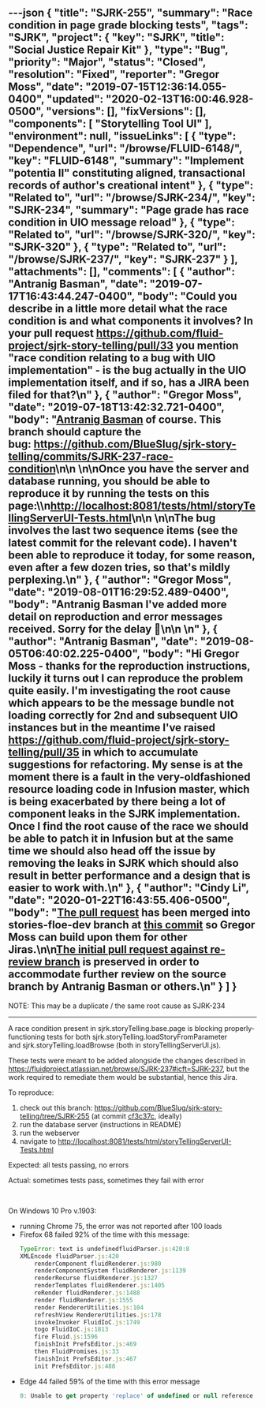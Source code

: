 ---json
{
  "title": "SJRK-255",
  "summary": "Race condition in page grade blocking tests",
  "tags": "SJRK",
  "project": {
    "key": "SJRK",
    "title": "Social Justice Repair Kit"
  },
  "type": "Bug",
  "priority": "Major",
  "status": "Closed",
  "resolution": "Fixed",
  "reporter": "Gregor Moss",
  "date": "2019-07-15T12:36:14.055-0400",
  "updated": "2020-02-13T16:00:46.928-0500",
  "versions": [],
  "fixVersions": [],
  "components": [
    "Storytelling Tool UI"
  ],
  "environment": null,
  "issueLinks": [
    {
      "type": "Dependence",
      "url": "/browse/FLUID-6148/",
      "key": "FLUID-6148",
      "summary": "Implement \"potentia II\" constituting aligned, transactional records of author's creational intent"
    },
    {
      "type": "Related to",
      "url": "/browse/SJRK-234/",
      "key": "SJRK-234",
      "summary": "Page grade has race condition in UIO message reload"
    },
    {
      "type": "Related to",
      "url": "/browse/SJRK-320/",
      "key": "SJRK-320"
    },
    {
      "type": "Related to",
      "url": "/browse/SJRK-237/",
      "key": "SJRK-237"
    }
  ],
  "attachments": [],
  "comments": [
    {
      "author": "Antranig Basman",
      "date": "2019-07-17T16:43:44.247-0400",
      "body": "Could you describe in a little more detail what the race condition is and what components it involves? In your pull request <https://github.com/fluid-project/sjrk-story-telling/pull/33> you mention \"race condition relating to a bug with UIO implementation\" - is the bug actually in the UIO implementation itself, and if so, has a JIRA been filed for that?\n"
    },
    {
      "author": "Gregor Moss",
      "date": "2019-07-18T13:42:32.721-0400",
      "body": "[Antranig Basman](http://secure/ViewProfile.jspa?name=antranig) of course. This branch should capture the bug: <https://github.com/BlueSlug/sjrk-story-telling/commits/SJRK-237-race-condition>\n\n \n\nOnce you have the server and database running, you should be able to reproduce it by running the tests on this page:\\\n<http://localhost:8081/tests/html/storyTellingServerUI-Tests.html>\n\n \n\nThe bug involves the last two sequence items (see the latest commit for the relevant code). I haven't been able to reproduce it today, for some reason, even after a few dozen tries, so that's mildly perplexing.\n"
    },
    {
      "author": "Gregor Moss",
      "date": "2019-08-01T16:29:52.489-0400",
      "body": "Antranig Basman I've added more detail on reproduction and error messages received. Sorry for the delay 🙂\n\n \n"
    },
    {
      "author": "Antranig Basman",
      "date": "2019-08-05T06:40:02.225-0400",
      "body": "Hi Gregor Moss - thanks for the reproduction instructions, luckily it turns out I can reproduce the problem quite easily. I'm investigating the root cause which appears to be the message bundle not loading correctly for 2nd and subsequent UIO instances but in the meantime I've raised <https://github.com/fluid-project/sjrk-story-telling/pull/35> in which to accumulate suggestions for refactoring. My sense is at the moment there is a fault in the very-oldfashioned resource loading code in Infusion master, which is being exacerbated by there being a lot of component leaks in the SJRK implementation. Once I find the root cause of the race we should be able to patch it in Infusion but at the same time we should also head off the issue by removing the leaks in SJRK which should also result in better performance and a design that is easier to work with.\n"
    },
    {
      "author": "Cindy Li",
      "date": "2020-01-22T16:43:55.406-0500",
      "body": "[The pull request](https://github.com/fluid-project/sjrk-story-telling/pull/53) has been merged into stories-floe-dev branch at [this commit](https://github.com/fluid-project/sjrk-story-telling/commit/58c559545a3788925e5236c407e7b8999aba0a50) so Gregor Moss can build upon them for other Jiras.\n\n[The initial pull request against re-review branch](https://github.com/fluid-project/sjrk-story-telling/pull/35) is preserved in order to accommodate further review on the source branch by Antranig Basman or others.\n"
    }
  ]
}
---
NOTE: This may be a duplicate / the same root cause as SJRK-234

***

A race condition present in sjrk.storyTelling.base.page is blocking properly-functioning tests for both sjrk.storyTelling.loadStoryFromParameter and sjrk.storyTelling.loadBrowse (both in storyTellingServerUI.js).

These tests were meant to be added alongside the changes described in <https://fluidproject.atlassian.net/browse/SJRK-237#icft=SJRK-237>, but the work required to remediate them would be substantial, hence this Jira.

To reproduce:

1. check out this branch: <https://github.com/BlueSlug/sjrk-story-telling/tree/SJRK-255> (at commit [cf3c37c](https://github.com/BlueSlug/sjrk-story-telling/commit/cf3c37c3d82857469284f39056c8bade52eac718), ideally)
2. run the database server (instructions in README)
3. run the webserver
4. navigate to <http://localhost:8081/tests/html/storyTellingServerUI-Tests.html>

Expected: all tests passing, no errors

Actual: sometimes tests pass, sometimes they fail with error

 

On Windows 10 Pro v.1903:

* running Chrome 75, the error was not reported after 100 loads
* Firefox 68 failed 92% of the time with this message:
  ```javascript
  TypeError: text is undefinedfluidParser.js:420:8
  XMLEncode fluidParser.js:420
      renderComponent fluidRenderer.js:980
      renderComponentSystem fluidRenderer.js:1139
      renderRecurse fluidRenderer.js:1327
      renderTemplates fluidRenderer.js:1405
      reRender fluidRenderer.js:1488
      render fluidRenderer.js:1555
      render RendererUtilities.js:104
      refreshView RendererUtilities.js:178
      invokeInvoker FluidIoC.js:1749
      togo FluidIoC.js:1813
      fire Fluid.js:1596
      finishInit PrefsEditor.js:469
      then FluidPromises.js:33
      finishInit PrefsEditor.js:467
      init PrefsEditor.js:488
  ```

- Edge 44 failed 59% of the time with this error message
  ```javascript
  0: Unable to get property 'replace' of undefined or null reference
  ```

        